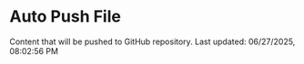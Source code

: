 # Auto Push File

Content that will be pushed to GitHub repository.
Last updated: 06/27/2025, 08:02:56 PM